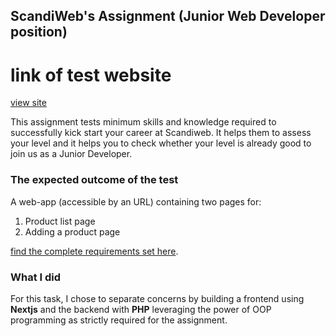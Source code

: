 ## ScandiWeb's Assignment (Junior Web Developer position)

# link of test website
[view site](https://scandiweb-test-gtemgoua.great-site.net)


This assignment tests minimum skills and knowledge required to successfully kick start your career at Scandiweb. It helps them to assess your level and it helps you to check whether your level is already good to join us as a Junior Developer.

### The expected outcome of the test

A web-app (accessible by an URL) containing two pages for:

1. Product list page
2. Adding a product page

[find the complete requirements set here](https://scandiweb.notion.site/Junior-Developer-Test-Task-1b2184e40dea47df840b7c0cc638e61e).

### What I did
For this task, I chose to separate concerns by building a frontend using **Nextjs** and the backend with **PHP** leveraging the power of OOP programming as strictly required for the assignment. 
